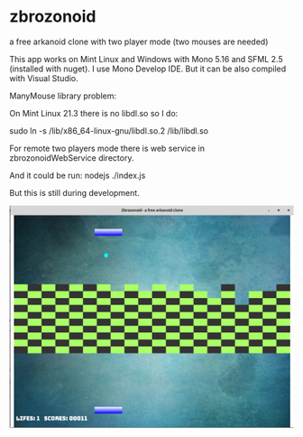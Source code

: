 # zbrozonoid
a free arkanoid clone with two player mode (two mouses are needed)

  This app works on Mint Linux and Windows with Mono 5.16 and SFML 2.5 (installed with nuget). 
I use Mono Develop IDE. But it can be also compiled with Visual Studio.

ManyMouse library problem:

On Mint Linux 21.3 there is no libdl.so so I do: 

sudo ln -s /lib/x86_64-linux-gnu/libdl.so.2 /lib/libdl.so


For remote two players mode there is web service in zbrozonoidWebService directory. 

And it could be run: nodejs ./index.js

But this is still during development.

![](zbrozonoid.png)







